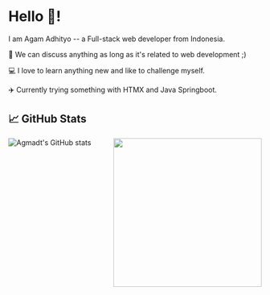 # Hello 👋!
I am Agam Adhityo -- a Full-stack web developer from Indonesia.

💬 We can discuss anything as long as it's related to web development ;)

💻 I love to learn anything new and like to challenge myself.

✈️ Currently trying something with HTMX and Java Springboot.

## 📈 GitHub Stats
<img src="https://github-readme-stats-agmadt.vercel.app/api/top-langs/?username=agmadt&layout=compact&card_width=275&theme=github_dark&hide=HTML,CSS" align="right" width="295">

![Agmadt's GitHub stats](https://github-readme-stats-agmadt.vercel.app/api?username=agmadt&count_private=true&show_icons=true&include_all_commits=true&theme=github_dark)
